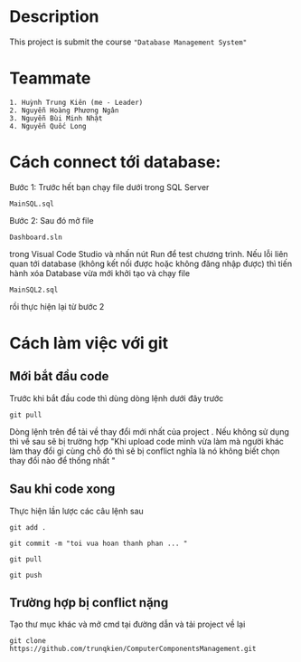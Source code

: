 # Description
This project is submit the course ````"Database Management System"````
# Teammate
````
1. Huỳnh Trung Kiên (me - Leader)
2. Nguyễn Hoàng Phương Ngân
3. Nguyễn Bùi Minh Nhật
4. Nguyễn Quốc Long
````



# Cách connect tới database:
Bước 1: Trước hết bạn chạy file dưới trong SQL Server
```
MainSQL.sql
```
Bước 2: Sau đó mở file
```
Dashboard.sln
```
trong Visual Code Studio và nhấn nút Run để test chương trình. Nếu lỗi liên quan tới database (không kết nối được hoặc không đăng nhập được) thì tiến hành xóa Database vừa mới khởi tạo và chạy file
```
MainSQL2.sql
```
rồi thực hiện lại từ bước 2




# Cách làm việc với git
## Mới bắt đầu code
Trước khi bắt đầu code thì dùng dòng lệnh dưới đây trước
```
git pull
```
Dòng lệnh trên để tải về thay đổi mới nhất của project . Nếu không sử dụng thì về sau sẽ bị trường hợp "Khi upload code mình vừa làm mà người khác làm thay đổi gì cùng chỗ đó thì sẽ bị conflict nghĩa là nó không biết chọn thay đổi nào để thống nhất "


## Sau khi code xong
Thực hiện lần lược các câu lệnh sau 
```
git add .
```
```
git commit -m "toi vua hoan thanh phan ... "
```
```
git pull 
```
```
git push 
```


## Trường hợp bị conflict nặng 
Tạo thư mục khác và mở cmd tại đường dẫn và tải project về lại

```
git clone https://github.com/trunqkien/ComputerComponentsManagement.git
```
